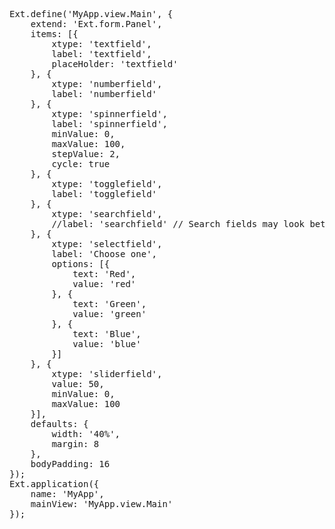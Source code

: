 <pre class="runnable modern run">
Ext.define('MyApp.view.Main', {
    extend: 'Ext.form.Panel',
    items: [{
        xtype: 'textfield',
        label: 'textfield',
        placeHolder: 'textfield'
    }, {
        xtype: 'numberfield',
        label: 'numberfield'
    }, {
        xtype: 'spinnerfield',
        label: 'spinnerfield',
        minValue: 0,
        maxValue: 100,
        stepValue: 2,
        cycle: true
    }, {
        xtype: 'togglefield',
        label: 'togglefield'
    }, {
        xtype: 'searchfield',
        //label: 'searchfield' // Search fields may look better without the label
    }, {
        xtype: 'selectfield',
        label: 'Choose one',
        options: [{
            text: 'Red',
            value: 'red'
        }, {
            text: 'Green',
            value: 'green'
        }, {
            text: 'Blue',
            value: 'blue'
        }]
    }, {
        xtype: 'sliderfield',
        value: 50,
        minValue: 0,
        maxValue: 100
    }],
    defaults: {
        width: '40%',
        margin: 8
    },
    bodyPadding: 16
});
Ext.application({
    name: 'MyApp',
    mainView: 'MyApp.view.Main'
});
</pre>
